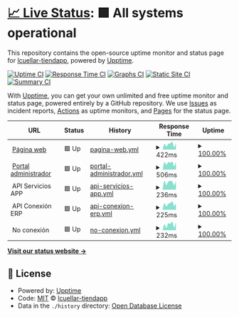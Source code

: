 # [📈 Live Status](https://lcuellar-tiendapp.github.io/tiendapp-status): <!--live status--> **🟩 All systems operational**

This repository contains the open-source uptime monitor and status page for [lcuellar-tiendapp](https://lcuellar-tiendapp.github.io/tiendapp-status), powered by [Upptime](https://github.com/upptime/upptime).

[![Uptime CI](https://github.com/lcuellar-tiendapp/tiendapp-status/workflows/Uptime%20CI/badge.svg)](https://github.com/lcuellar-tiendapp/tiendapp-status/actions?query=workflow%3A%22Uptime+CI%22)
[![Response Time CI](https://github.com/lcuellar-tiendapp/tiendapp-status/workflows/Response%20Time%20CI/badge.svg)](https://github.com/lcuellar-tiendapp/tiendapp-status/actions?query=workflow%3A%22Response+Time+CI%22)
[![Graphs CI](https://github.com/lcuellar-tiendapp/tiendapp-status/workflows/Graphs%20CI/badge.svg)](https://github.com/lcuellar-tiendapp/tiendapp-status/actions?query=workflow%3A%22Graphs+CI%22)
[![Static Site CI](https://github.com/lcuellar-tiendapp/tiendapp-status/workflows/Static%20Site%20CI/badge.svg)](https://github.com/lcuellar-tiendapp/tiendapp-status/actions?query=workflow%3A%22Static+Site+CI%22)
[![Summary CI](https://github.com/lcuellar-tiendapp/tiendapp-status/workflows/Summary%20CI/badge.svg)](https://github.com/lcuellar-tiendapp/tiendapp-status/actions?query=workflow%3A%22Summary+CI%22)

With [Upptime](https://upptime.js.org), you can get your own unlimited and free uptime monitor and status page, powered entirely by a GitHub repository. We use [Issues](https://github.com/lcuellar-tiendapp/tiendapp-status/issues) as incident reports, [Actions](https://github.com/lcuellar-tiendapp/tiendapp-status/actions) as uptime monitors, and [Pages](https://lcuellar-tiendapp.github.io/tiendapp-status) for the status page.

<!--start: status pages-->
<!-- This summary is generated by Upptime (https://github.com/upptime/upptime) -->
<!-- Do not edit this manually, your changes will be overwritten -->
<!-- prettier-ignore -->
| URL | Status | History | Response Time | Uptime |
| --- | ------ | ------- | ------------- | ------ |
| <img alt="" src="https://icons.duckduckgo.com/ip3/www.tiendapp.net.ico" height="13"> [Página web](https://www.tiendapp.net) | 🟩 Up | [pagina-web.yml](https://github.com/luidcrua/tiendapp-status/commits/HEAD/history/pagina-web.yml) | <details><summary><img alt="Response time graph" src="./graphs/pagina-web/response-time-week.png" height="20"> 422ms</summary><br><a href="https://status.tiendapp.net/history/pagina-web"><img alt="Response time 439" src="https://img.shields.io/endpoint?url=https%3A%2F%2Fraw.githubusercontent.com%2Fluidcrua%2Ftiendapp-status%2FHEAD%2Fapi%2Fpagina-web%2Fresponse-time.json"></a><br><a href="https://status.tiendapp.net/history/pagina-web"><img alt="24-hour response time 502" src="https://img.shields.io/endpoint?url=https%3A%2F%2Fraw.githubusercontent.com%2Fluidcrua%2Ftiendapp-status%2FHEAD%2Fapi%2Fpagina-web%2Fresponse-time-day.json"></a><br><a href="https://status.tiendapp.net/history/pagina-web"><img alt="7-day response time 422" src="https://img.shields.io/endpoint?url=https%3A%2F%2Fraw.githubusercontent.com%2Fluidcrua%2Ftiendapp-status%2FHEAD%2Fapi%2Fpagina-web%2Fresponse-time-week.json"></a><br><a href="https://status.tiendapp.net/history/pagina-web"><img alt="30-day response time 418" src="https://img.shields.io/endpoint?url=https%3A%2F%2Fraw.githubusercontent.com%2Fluidcrua%2Ftiendapp-status%2FHEAD%2Fapi%2Fpagina-web%2Fresponse-time-month.json"></a><br><a href="https://status.tiendapp.net/history/pagina-web"><img alt="1-year response time 439" src="https://img.shields.io/endpoint?url=https%3A%2F%2Fraw.githubusercontent.com%2Fluidcrua%2Ftiendapp-status%2FHEAD%2Fapi%2Fpagina-web%2Fresponse-time-year.json"></a></details> | <details><summary><a href="https://status.tiendapp.net/history/pagina-web">100.00%</a></summary><a href="https://status.tiendapp.net/history/pagina-web"><img alt="All-time uptime 99.95%" src="https://img.shields.io/endpoint?url=https%3A%2F%2Fraw.githubusercontent.com%2Fluidcrua%2Ftiendapp-status%2FHEAD%2Fapi%2Fpagina-web%2Fuptime.json"></a><br><a href="https://status.tiendapp.net/history/pagina-web"><img alt="24-hour uptime 100.00%" src="https://img.shields.io/endpoint?url=https%3A%2F%2Fraw.githubusercontent.com%2Fluidcrua%2Ftiendapp-status%2FHEAD%2Fapi%2Fpagina-web%2Fuptime-day.json"></a><br><a href="https://status.tiendapp.net/history/pagina-web"><img alt="7-day uptime 100.00%" src="https://img.shields.io/endpoint?url=https%3A%2F%2Fraw.githubusercontent.com%2Fluidcrua%2Ftiendapp-status%2FHEAD%2Fapi%2Fpagina-web%2Fuptime-week.json"></a><br><a href="https://status.tiendapp.net/history/pagina-web"><img alt="30-day uptime 100.00%" src="https://img.shields.io/endpoint?url=https%3A%2F%2Fraw.githubusercontent.com%2Fluidcrua%2Ftiendapp-status%2FHEAD%2Fapi%2Fpagina-web%2Fuptime-month.json"></a><br><a href="https://status.tiendapp.net/history/pagina-web"><img alt="1-year uptime 99.95%" src="https://img.shields.io/endpoint?url=https%3A%2F%2Fraw.githubusercontent.com%2Fluidcrua%2Ftiendapp-status%2FHEAD%2Fapi%2Fpagina-web%2Fuptime-year.json"></a></details>
| <img alt="" src="https://icons.duckduckgo.com/ip3/administrador.tiendapp.net.ico" height="13"> [Portal administrador](https://administrador.tiendapp.net) | 🟩 Up | [portal-administrador.yml](https://github.com/luidcrua/tiendapp-status/commits/HEAD/history/portal-administrador.yml) | <details><summary><img alt="Response time graph" src="./graphs/portal-administrador/response-time-week.png" height="20"> 506ms</summary><br><a href="https://status.tiendapp.net/history/portal-administrador"><img alt="Response time 592" src="https://img.shields.io/endpoint?url=https%3A%2F%2Fraw.githubusercontent.com%2Fluidcrua%2Ftiendapp-status%2FHEAD%2Fapi%2Fportal-administrador%2Fresponse-time.json"></a><br><a href="https://status.tiendapp.net/history/portal-administrador"><img alt="24-hour response time 579" src="https://img.shields.io/endpoint?url=https%3A%2F%2Fraw.githubusercontent.com%2Fluidcrua%2Ftiendapp-status%2FHEAD%2Fapi%2Fportal-administrador%2Fresponse-time-day.json"></a><br><a href="https://status.tiendapp.net/history/portal-administrador"><img alt="7-day response time 506" src="https://img.shields.io/endpoint?url=https%3A%2F%2Fraw.githubusercontent.com%2Fluidcrua%2Ftiendapp-status%2FHEAD%2Fapi%2Fportal-administrador%2Fresponse-time-week.json"></a><br><a href="https://status.tiendapp.net/history/portal-administrador"><img alt="30-day response time 502" src="https://img.shields.io/endpoint?url=https%3A%2F%2Fraw.githubusercontent.com%2Fluidcrua%2Ftiendapp-status%2FHEAD%2Fapi%2Fportal-administrador%2Fresponse-time-month.json"></a><br><a href="https://status.tiendapp.net/history/portal-administrador"><img alt="1-year response time 592" src="https://img.shields.io/endpoint?url=https%3A%2F%2Fraw.githubusercontent.com%2Fluidcrua%2Ftiendapp-status%2FHEAD%2Fapi%2Fportal-administrador%2Fresponse-time-year.json"></a></details> | <details><summary><a href="https://status.tiendapp.net/history/portal-administrador">100.00%</a></summary><a href="https://status.tiendapp.net/history/portal-administrador"><img alt="All-time uptime 99.95%" src="https://img.shields.io/endpoint?url=https%3A%2F%2Fraw.githubusercontent.com%2Fluidcrua%2Ftiendapp-status%2FHEAD%2Fapi%2Fportal-administrador%2Fuptime.json"></a><br><a href="https://status.tiendapp.net/history/portal-administrador"><img alt="24-hour uptime 100.00%" src="https://img.shields.io/endpoint?url=https%3A%2F%2Fraw.githubusercontent.com%2Fluidcrua%2Ftiendapp-status%2FHEAD%2Fapi%2Fportal-administrador%2Fuptime-day.json"></a><br><a href="https://status.tiendapp.net/history/portal-administrador"><img alt="7-day uptime 100.00%" src="https://img.shields.io/endpoint?url=https%3A%2F%2Fraw.githubusercontent.com%2Fluidcrua%2Ftiendapp-status%2FHEAD%2Fapi%2Fportal-administrador%2Fuptime-week.json"></a><br><a href="https://status.tiendapp.net/history/portal-administrador"><img alt="30-day uptime 100.00%" src="https://img.shields.io/endpoint?url=https%3A%2F%2Fraw.githubusercontent.com%2Fluidcrua%2Ftiendapp-status%2FHEAD%2Fapi%2Fportal-administrador%2Fuptime-month.json"></a><br><a href="https://status.tiendapp.net/history/portal-administrador"><img alt="1-year uptime 99.95%" src="https://img.shields.io/endpoint?url=https%3A%2F%2Fraw.githubusercontent.com%2Fluidcrua%2Ftiendapp-status%2FHEAD%2Fapi%2Fportal-administrador%2Fuptime-year.json"></a></details>
| <img alt="" src="https://icons.duckduckgo.com/ip3/null.ico" height="13"> API Servicios APP | 🟩 Up | [api-servicios-app.yml](https://github.com/luidcrua/tiendapp-status/commits/HEAD/history/api-servicios-app.yml) | <details><summary><img alt="Response time graph" src="./graphs/api-servicios-app/response-time-week.png" height="20"> 236ms</summary><br><a href="https://status.tiendapp.net/history/api-servicios-app"><img alt="Response time 281" src="https://img.shields.io/endpoint?url=https%3A%2F%2Fraw.githubusercontent.com%2Fluidcrua%2Ftiendapp-status%2FHEAD%2Fapi%2Fapi-servicios-app%2Fresponse-time.json"></a><br><a href="https://status.tiendapp.net/history/api-servicios-app"><img alt="24-hour response time 236" src="https://img.shields.io/endpoint?url=https%3A%2F%2Fraw.githubusercontent.com%2Fluidcrua%2Ftiendapp-status%2FHEAD%2Fapi%2Fapi-servicios-app%2Fresponse-time-day.json"></a><br><a href="https://status.tiendapp.net/history/api-servicios-app"><img alt="7-day response time 236" src="https://img.shields.io/endpoint?url=https%3A%2F%2Fraw.githubusercontent.com%2Fluidcrua%2Ftiendapp-status%2FHEAD%2Fapi%2Fapi-servicios-app%2Fresponse-time-week.json"></a><br><a href="https://status.tiendapp.net/history/api-servicios-app"><img alt="30-day response time 254" src="https://img.shields.io/endpoint?url=https%3A%2F%2Fraw.githubusercontent.com%2Fluidcrua%2Ftiendapp-status%2FHEAD%2Fapi%2Fapi-servicios-app%2Fresponse-time-month.json"></a><br><a href="https://status.tiendapp.net/history/api-servicios-app"><img alt="1-year response time 281" src="https://img.shields.io/endpoint?url=https%3A%2F%2Fraw.githubusercontent.com%2Fluidcrua%2Ftiendapp-status%2FHEAD%2Fapi%2Fapi-servicios-app%2Fresponse-time-year.json"></a></details> | <details><summary><a href="https://status.tiendapp.net/history/api-servicios-app">100.00%</a></summary><a href="https://status.tiendapp.net/history/api-servicios-app"><img alt="All-time uptime 99.96%" src="https://img.shields.io/endpoint?url=https%3A%2F%2Fraw.githubusercontent.com%2Fluidcrua%2Ftiendapp-status%2FHEAD%2Fapi%2Fapi-servicios-app%2Fuptime.json"></a><br><a href="https://status.tiendapp.net/history/api-servicios-app"><img alt="24-hour uptime 100.00%" src="https://img.shields.io/endpoint?url=https%3A%2F%2Fraw.githubusercontent.com%2Fluidcrua%2Ftiendapp-status%2FHEAD%2Fapi%2Fapi-servicios-app%2Fuptime-day.json"></a><br><a href="https://status.tiendapp.net/history/api-servicios-app"><img alt="7-day uptime 100.00%" src="https://img.shields.io/endpoint?url=https%3A%2F%2Fraw.githubusercontent.com%2Fluidcrua%2Ftiendapp-status%2FHEAD%2Fapi%2Fapi-servicios-app%2Fuptime-week.json"></a><br><a href="https://status.tiendapp.net/history/api-servicios-app"><img alt="30-day uptime 100.00%" src="https://img.shields.io/endpoint?url=https%3A%2F%2Fraw.githubusercontent.com%2Fluidcrua%2Ftiendapp-status%2FHEAD%2Fapi%2Fapi-servicios-app%2Fuptime-month.json"></a><br><a href="https://status.tiendapp.net/history/api-servicios-app"><img alt="1-year uptime 99.96%" src="https://img.shields.io/endpoint?url=https%3A%2F%2Fraw.githubusercontent.com%2Fluidcrua%2Ftiendapp-status%2FHEAD%2Fapi%2Fapi-servicios-app%2Fuptime-year.json"></a></details>
| <img alt="" src="https://icons.duckduckgo.com/ip3/null.ico" height="13"> API Conexión ERP | 🟩 Up | [api-conexion-erp.yml](https://github.com/luidcrua/tiendapp-status/commits/HEAD/history/api-conexion-erp.yml) | <details><summary><img alt="Response time graph" src="./graphs/api-conexion-erp/response-time-week.png" height="20"> 225ms</summary><br><a href="https://status.tiendapp.net/history/api-conexion-erp"><img alt="Response time 202" src="https://img.shields.io/endpoint?url=https%3A%2F%2Fraw.githubusercontent.com%2Fluidcrua%2Ftiendapp-status%2FHEAD%2Fapi%2Fapi-conexion-erp%2Fresponse-time.json"></a><br><a href="https://status.tiendapp.net/history/api-conexion-erp"><img alt="24-hour response time 254" src="https://img.shields.io/endpoint?url=https%3A%2F%2Fraw.githubusercontent.com%2Fluidcrua%2Ftiendapp-status%2FHEAD%2Fapi%2Fapi-conexion-erp%2Fresponse-time-day.json"></a><br><a href="https://status.tiendapp.net/history/api-conexion-erp"><img alt="7-day response time 225" src="https://img.shields.io/endpoint?url=https%3A%2F%2Fraw.githubusercontent.com%2Fluidcrua%2Ftiendapp-status%2FHEAD%2Fapi%2Fapi-conexion-erp%2Fresponse-time-week.json"></a><br><a href="https://status.tiendapp.net/history/api-conexion-erp"><img alt="30-day response time 202" src="https://img.shields.io/endpoint?url=https%3A%2F%2Fraw.githubusercontent.com%2Fluidcrua%2Ftiendapp-status%2FHEAD%2Fapi%2Fapi-conexion-erp%2Fresponse-time-month.json"></a><br><a href="https://status.tiendapp.net/history/api-conexion-erp"><img alt="1-year response time 202" src="https://img.shields.io/endpoint?url=https%3A%2F%2Fraw.githubusercontent.com%2Fluidcrua%2Ftiendapp-status%2FHEAD%2Fapi%2Fapi-conexion-erp%2Fresponse-time-year.json"></a></details> | <details><summary><a href="https://status.tiendapp.net/history/api-conexion-erp">100.00%</a></summary><a href="https://status.tiendapp.net/history/api-conexion-erp"><img alt="All-time uptime 96.11%" src="https://img.shields.io/endpoint?url=https%3A%2F%2Fraw.githubusercontent.com%2Fluidcrua%2Ftiendapp-status%2FHEAD%2Fapi%2Fapi-conexion-erp%2Fuptime.json"></a><br><a href="https://status.tiendapp.net/history/api-conexion-erp"><img alt="24-hour uptime 100.00%" src="https://img.shields.io/endpoint?url=https%3A%2F%2Fraw.githubusercontent.com%2Fluidcrua%2Ftiendapp-status%2FHEAD%2Fapi%2Fapi-conexion-erp%2Fuptime-day.json"></a><br><a href="https://status.tiendapp.net/history/api-conexion-erp"><img alt="7-day uptime 100.00%" src="https://img.shields.io/endpoint?url=https%3A%2F%2Fraw.githubusercontent.com%2Fluidcrua%2Ftiendapp-status%2FHEAD%2Fapi%2Fapi-conexion-erp%2Fuptime-week.json"></a><br><a href="https://status.tiendapp.net/history/api-conexion-erp"><img alt="30-day uptime 100.00%" src="https://img.shields.io/endpoint?url=https%3A%2F%2Fraw.githubusercontent.com%2Fluidcrua%2Ftiendapp-status%2FHEAD%2Fapi%2Fapi-conexion-erp%2Fuptime-month.json"></a><br><a href="https://status.tiendapp.net/history/api-conexion-erp"><img alt="1-year uptime 96.11%" src="https://img.shields.io/endpoint?url=https%3A%2F%2Fraw.githubusercontent.com%2Fluidcrua%2Ftiendapp-status%2FHEAD%2Fapi%2Fapi-conexion-erp%2Fuptime-year.json"></a></details>
| <img alt="" src="https://icons.duckduckgo.com/ip3/null.ico" height="13"> No conexión | 🟩 Up | [no-conexion.yml](https://github.com/luidcrua/tiendapp-status/commits/HEAD/history/no-conexion.yml) | <details><summary><img alt="Response time graph" src="./graphs/no-conexion/response-time-week.png" height="20"> 232ms</summary><br><a href="https://status.tiendapp.net/history/no-conexion"><img alt="Response time 316" src="https://img.shields.io/endpoint?url=https%3A%2F%2Fraw.githubusercontent.com%2Fluidcrua%2Ftiendapp-status%2FHEAD%2Fapi%2Fno-conexion%2Fresponse-time.json"></a><br><a href="https://status.tiendapp.net/history/no-conexion"><img alt="24-hour response time 287" src="https://img.shields.io/endpoint?url=https%3A%2F%2Fraw.githubusercontent.com%2Fluidcrua%2Ftiendapp-status%2FHEAD%2Fapi%2Fno-conexion%2Fresponse-time-day.json"></a><br><a href="https://status.tiendapp.net/history/no-conexion"><img alt="7-day response time 232" src="https://img.shields.io/endpoint?url=https%3A%2F%2Fraw.githubusercontent.com%2Fluidcrua%2Ftiendapp-status%2FHEAD%2Fapi%2Fno-conexion%2Fresponse-time-week.json"></a><br><a href="https://status.tiendapp.net/history/no-conexion"><img alt="30-day response time 222" src="https://img.shields.io/endpoint?url=https%3A%2F%2Fraw.githubusercontent.com%2Fluidcrua%2Ftiendapp-status%2FHEAD%2Fapi%2Fno-conexion%2Fresponse-time-month.json"></a><br><a href="https://status.tiendapp.net/history/no-conexion"><img alt="1-year response time 316" src="https://img.shields.io/endpoint?url=https%3A%2F%2Fraw.githubusercontent.com%2Fluidcrua%2Ftiendapp-status%2FHEAD%2Fapi%2Fno-conexion%2Fresponse-time-year.json"></a></details> | <details><summary><a href="https://status.tiendapp.net/history/no-conexion">100.00%</a></summary><a href="https://status.tiendapp.net/history/no-conexion"><img alt="All-time uptime 99.95%" src="https://img.shields.io/endpoint?url=https%3A%2F%2Fraw.githubusercontent.com%2Fluidcrua%2Ftiendapp-status%2FHEAD%2Fapi%2Fno-conexion%2Fuptime.json"></a><br><a href="https://status.tiendapp.net/history/no-conexion"><img alt="24-hour uptime 100.00%" src="https://img.shields.io/endpoint?url=https%3A%2F%2Fraw.githubusercontent.com%2Fluidcrua%2Ftiendapp-status%2FHEAD%2Fapi%2Fno-conexion%2Fuptime-day.json"></a><br><a href="https://status.tiendapp.net/history/no-conexion"><img alt="7-day uptime 100.00%" src="https://img.shields.io/endpoint?url=https%3A%2F%2Fraw.githubusercontent.com%2Fluidcrua%2Ftiendapp-status%2FHEAD%2Fapi%2Fno-conexion%2Fuptime-week.json"></a><br><a href="https://status.tiendapp.net/history/no-conexion"><img alt="30-day uptime 100.00%" src="https://img.shields.io/endpoint?url=https%3A%2F%2Fraw.githubusercontent.com%2Fluidcrua%2Ftiendapp-status%2FHEAD%2Fapi%2Fno-conexion%2Fuptime-month.json"></a><br><a href="https://status.tiendapp.net/history/no-conexion"><img alt="1-year uptime 99.95%" src="https://img.shields.io/endpoint?url=https%3A%2F%2Fraw.githubusercontent.com%2Fluidcrua%2Ftiendapp-status%2FHEAD%2Fapi%2Fno-conexion%2Fuptime-year.json"></a></details>

<!--end: status pages-->

[**Visit our status website →**](https://lcuellar-tiendapp.github.io/tiendapp-status)

## 📄 License

- Powered by: [Upptime](https://github.com/upptime/upptime)
- Code: [MIT](./LICENSE) © [lcuellar-tiendapp](https://lcuellar-tiendapp.github.io/tiendapp-status)
- Data in the `./history` directory: [Open Database License](https://opendatacommons.org/licenses/odbl/1-0/)
